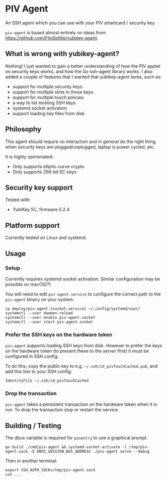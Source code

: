 # PIV Agent

An SSH agent which you can use with your PIV smartcard / security key.

`piv-agent` is based almost entirely on ideas from https://github.com/FiloSottile/yubikey-agent.

## What is wrong with yubikey-agent?

Nothing!
I just wanted to gain a better understanding of how the PIV applet on security keys works, and how the Go ssh-agent library works.
I also added a couple of features that I wanted that yubikey-agent lacks, such as:

* support for multiple security keys
* support for multiple slots in those keys
* support for multiple touch policies
* a way to list existing SSH keys
* systemd socket activation
* support loading key files from disk

## Philosophy

This agent should require no interaction and in general do the right thing when security keys are plugged/unplugged, laptop is power cycled, etc.

It is highly opinionated:

* Only supports elliptic curve crypto
* Only supports 256-bit EC keys

## Security key support

Tested with:

* YubiKey 5C, firmware 5.2.4

## Platform support

Currently tested on Linux and systemd.

## Usage

### Setup

Currently requires systemd socket activation.
Similar configuration may be possible on macOS(?)

You will need to edit `piv-agent.service` to configure the correct path to the `piv-agent` binary on your system.

```
cp deploy/piv-agent.{socket,service} ~/.config/systemd/user/
systemctl --user daemon-reload
systemctl --user enable piv-agent.socket
systemctl --user start piv-agent.socket
```

### Prefer the SSH keys on the hardware token

`piv-agent` supports loading SSH keys from disk.
However to prefer the keys on the hardware token (to present these to the server first) it must be configured in SSH config.

To do this, copy the public key to e.g. `~/.ssh/id_pivTouchCached.pub`, and add this line to your SSH config:

```
IdentityFile ~/.ssh/id_pivTouchCached
```

### Drop the transaction

`piv-agent` takes a persistent transaction on the hardware token when it is run.
To drop the transaction stop or restart the service.

## Building / Testing

The dbus variable is required for `pinentry` to use a graphical prompt.

```
go build ./cmd/piv-agent && systemd-socket-activate -l /tmp/piv-agent.sock -E DBUS_SESSION_BUS_ADDRESS ./piv-agent serve --debug
```

Then in another terminal:

```
export SSH_AUTH_SOCK=/tmp/piv-agent.sock
ssh ...
```
